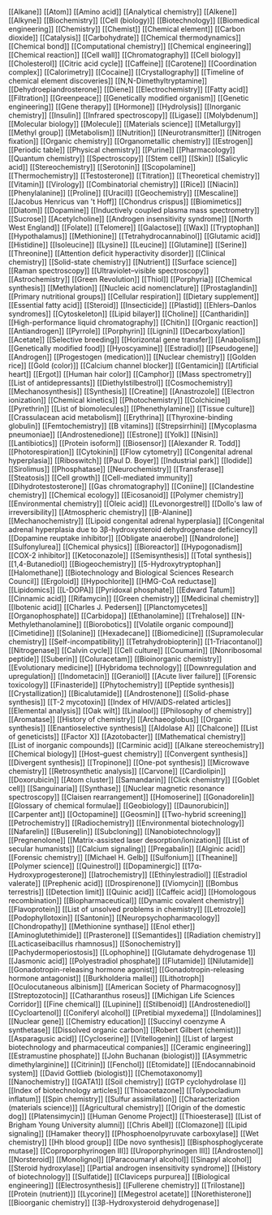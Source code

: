 [[Alkane]]
[[Atom]]
[[Amino acid]]
[[Analytical chemistry]]
[[Alkene]]
[[Alkyne]]
[[Biochemistry]]
[[Cell (biology)]]
[[Biotechnology]]
[[Biomedical engineering]]
[[Chemistry]]
[[Chemist]]
[[Chemical element]]
[[Carbon dioxide]]
[[Catalysis]]
[[Carbohydrate]]
[[Chemical thermodynamics]]
[[Chemical bond]]
[[Computational chemistry]]
[[Chemical engineering]]
[[Chemical reaction]]
[[Cell wall]]
[[Chromatography]]
[[Cell biology]]
[[Cholesterol]]
[[Citric acid cycle]]
[[Caffeine]]
[[Carotene]]
[[Coordination complex]]
[[Calorimetry]]
[[Cocaine]]
[[Crystallography]]
[[Timeline of chemical element discoveries]]
[[N,N-Dimethyltryptamine]]
[[Dehydroepiandrosterone]]
[[Diene]]
[[Electrochemistry]]
[[Fatty acid]]
[[Filtration]]
[[Greenpeace]]
[[Genetically modified organism]]
[[Genetic engineering]]
[[Gene therapy]]
[[Hormone]]
[[Hydrolysis]]
[[Inorganic chemistry]]
[[Insulin]]
[[Infrared spectroscopy]]
[[Ligase]]
[[Molybdenum]]
[[Molecular biology]]
[[Molecule]]
[[Materials science]]
[[Metallurgy]]
[[Methyl group]]
[[Metabolism]]
[[Nutrition]]
[[Neurotransmitter]]
[[Nitrogen fixation]]
[[Organic chemistry]]
[[Organometallic chemistry]]
[[Estrogen]]
[[Periodic table]]
[[Physical chemistry]]
[[Purine]]
[[Pharmacology]]
[[Quantum chemistry]]
[[Spectroscopy]]
[[Stem cell]]
[[Skin]]
[[Salicylic acid]]
[[Stereochemistry]]
[[Serotonin]]
[[Scopolamine]]
[[Thermochemistry]]
[[Testosterone]]
[[Titration]]
[[Theoretical chemistry]]
[[Vitamin]]
[[Virology]]
[[Combinatorial chemistry]]
[[Rice]]
[[Niacin]]
[[Phenylalanine]]
[[Proline]]
[[Uracil]]
[[Geochemistry]]
[[Mescaline]]
[[Jacobus Henricus van 't Hoff]]
[[Chondrus crispus]]
[[Biomimetics]]
[[Diatom]]
[[Dopamine]]
[[Inductively coupled plasma mass spectrometry]]
[[Sucrose]]
[[Acetylcholine]]
[[Androgen insensitivity syndrome]]
[[North West England]]
[[Folate]]
[[Telomere]]
[[Galactose]]
[[Wax]]
[[Tryptophan]]
[[Hypothalamus]]
[[Methionine]]
[[Tetrahydrocannabinol]]
[[Glutamic acid]]
[[Histidine]]
[[Isoleucine]]
[[Lysine]]
[[Leucine]]
[[Glutamine]]
[[Serine]]
[[Threonine]]
[[Attention deficit hyperactivity disorder]]
[[Clinical chemistry]]
[[Solid-state chemistry]]
[[Nutrient]]
[[Surface science]]
[[Raman spectroscopy]]
[[Ultraviolet–visible spectroscopy]]
[[Astrochemistry]]
[[Green Revolution]]
[[Thiol]]
[[Porphyria]]
[[Chemical synthesis]]
[[Methylation]]
[[Nucleic acid nomenclature]]
[[Prostaglandin]]
[[Primary nutritional groups]]
[[Cellular respiration]]
[[Dietary supplement]]
[[Essential fatty acid]]
[[Steroid]]
[[Insecticide]]
[[Plastid]]
[[Ehlers–Danlos syndromes]]
[[Cytoskeleton]]
[[Lipid bilayer]]
[[Choline]]
[[Cantharidin]]
[[High-performance liquid chromatography]]
[[Chitin]]
[[Organic reaction]]
[[Antiandrogen]]
[[Pyrrole]]
[[Porphyrin]]
[[Lignin]]
[[Decarboxylation]]
[[Acetate]]
[[Selective breeding]]
[[Horizontal gene transfer]]
[[Anabolism]]
[[Genetically modified food]]
[[Hyoscyamine]]
[[Estradiol]]
[[Pseudogene]]
[[Androgen]]
[[Progestogen (medication)]]
[[Nuclear chemistry]]
[[Golden rice]]
[[Gold (color)]]
[[Calcium channel blocker]]
[[Gentamicin]]
[[Artificial heart]]
[[Ergot]]
[[Human hair color]]
[[Camphor]]
[[Mass spectrometry]]
[[List of antidepressants]]
[[Diethylstilbestrol]]
[[Cosmochemistry]]
[[Mechanosynthesis]]
[[Synthesis]]
[[Creatine]]
[[Anastrozole]]
[[Electron ionization]]
[[Chemical kinetics]]
[[Photochemistry]]
[[Colchicine]]
[[Pyrethrin]]
[[List of biomolecules]]
[[Phenethylamine]]
[[Tissue culture]]
[[Crassulacean acid metabolism]]
[[Erythrina]]
[[Thyroxine-binding globulin]]
[[Femtochemistry]]
[[B vitamins]]
[[Strepsirrhini]]
[[Mycoplasma pneumoniae]]
[[Androstenedione]]
[[Estrone]]
[[Yolk]]
[[Nisin]]
[[Lantibiotics]]
[[Protein isoform]]
[[Biosensor]]
[[Alexander R. Todd]]
[[Photorespiration]]
[[Cytokinin]]
[[Flow cytometry]]
[[Congenital adrenal hyperplasia]]
[[Riboswitch]]
[[Paul D. Boyer]]
[[Industrial park]]
[[Iodide]]
[[Sirolimus]]
[[Phosphatase]]
[[Neurochemistry]]
[[Transferase]]
[[Steatosis]]
[[Cell growth]]
[[Cell-mediated immunity]]
[[Dihydrotestosterone]]
[[Gas chromatography]]
[[Coniine]]
[[Clandestine chemistry]]
[[Chemical ecology]]
[[Eicosanoid]]
[[Polymer chemistry]]
[[Environmental chemistry]]
[[Oleic acid]]
[[Levonorgestrel]]
[[Dollo's law of irreversibility]]
[[Atmospheric chemistry]]
[[Β-Alanine]]
[[Mechanochemistry]]
[[Lipoid congenital adrenal hyperplasia]]
[[Congenital adrenal hyperplasia due to 3β-hydroxysteroid dehydrogenase deficiency]]
[[Dopamine reuptake inhibitor]]
[[Obligate anaerobe]]
[[Nandrolone]]
[[Sulfonylurea]]
[[Chemical physics]]
[[Bioreactor]]
[[Hypogonadism]]
[[COX-2 inhibitor]]
[[Ketoconazole]]
[[Semisynthesis]]
[[Total synthesis]]
[[1,4-Butanediol]]
[[Biogeochemistry]]
[[5-Hydroxytryptophan]]
[[Halomethane]]
[[Biotechnology and Biological Sciences Research Council]]
[[Ergoloid]]
[[Hypochlorite]]
[[HMG-CoA reductase]]
[[Lipidomics]]
[[L-DOPA]]
[[Pyridoxal phosphate]]
[[Edward Tatum]]
[[Cinnamic acid]]
[[Rifamycin]]
[[Green chemistry]]
[[Medicinal chemistry]]
[[Ibotenic acid]]
[[Charles J. Pedersen]]
[[Planctomycetes]]
[[Organophosphate]]
[[Carbidopa]]
[[Ethanolamine]]
[[Trehalose]]
[[N-Methylethanolamine]]
[[Biorobotics]]
[[Volatile organic compound]]
[[Cimetidine]]
[[Solanine]]
[[Hexadecane]]
[[Biomedicine]]
[[Supramolecular chemistry]]
[[Self-incompatibility]]
[[Tetrahydrobiopterin]]
[[1-Triacontanol]]
[[Nitrogenase]]
[[Calvin cycle]]
[[Cell culture]]
[[Coumarin]]
[[Nonribosomal peptide]]
[[Suberin]]
[[Coluracetam]]
[[Bioinorganic chemistry]]
[[Evolutionary medicine]]
[[Hybridoma technology]]
[[Downregulation and upregulation]]
[[Indometacin]]
[[Geraniol]]
[[Acute liver failure]]
[[Forensic toxicology]]
[[Finasteride]]
[[Phytochemistry]]
[[Peptide synthesis]]
[[Crystallization]]
[[Bicalutamide]]
[[Androstenone]]
[[Solid-phase synthesis]]
[[T-2 mycotoxin]]
[[Index of HIV/AIDS-related articles]]
[[Elemental analysis]]
[[Oak wilt]]
[[Linalool]]
[[Philosophy of chemistry]]
[[Aromatase]]
[[History of chemistry]]
[[Archaeoglobus]]
[[Organic synthesis]]
[[Enantioselective synthesis]]
[[Aldolase A]]
[[Chalcone]]
[[List of geneticists]]
[[Factor X]]
[[Azotobacter]]
[[Mathematical chemistry]]
[[List of inorganic compounds]]
[[Carminic acid]]
[[Alkane stereochemistry]]
[[Chemical biology]]
[[Host–guest chemistry]]
[[Convergent synthesis]]
[[Divergent synthesis]]
[[Tropinone]]
[[One-pot synthesis]]
[[Microwave chemistry]]
[[Retrosynthetic analysis]]
[[Carvone]]
[[Cardiolipin]]
[[Doxorubicin]]
[[Atom cluster]]
[[Samandarin]]
[[Click chemistry]]
[[Goblet cell]]
[[Sanguinaria]]
[[Synthase]]
[[Nuclear magnetic resonance spectroscopy]]
[[Claisen rearrangement]]
[[Homoserine]]
[[Gonadorelin]]
[[Glossary of chemical formulae]]
[[Geobiology]]
[[Daunorubicin]]
[[Carpenter ant]]
[[Octopamine]]
[[Geosmin]]
[[Two-hybrid screening]]
[[Petrochemistry]]
[[Radiochemistry]]
[[Environmental biotechnology]]
[[Nafarelin]]
[[Buserelin]]
[[Subcloning]]
[[Nanobiotechnology]]
[[Pregnenolone]]
[[Matrix-assisted laser desorption/ionization]]
[[List of secular humanists]]
[[Calcium signaling]]
[[Pregabalin]]
[[Alginic acid]]
[[Forensic chemistry]]
[[Michael H. Gelb]]
[[Sulfonium]]
[[Theanine]]
[[Polymer science]]
[[Quinestrol]]
[[Dopaminergic]]
[[17α-Hydroxyprogesterone]]
[[Iatrochemistry]]
[[Ethinylestradiol]]
[[Estradiol valerate]]
[[Prephenic acid]]
[[Drospirenone]]
[[Viomycin]]
[[Bombus terrestris]]
[[Detection limit]]
[[Quinic acid]]
[[Caffeic acid]]
[[Homologous recombination]]
[[Biopharmaceutical]]
[[Dynamic covalent chemistry]]
[[Flavoprotein]]
[[List of unsolved problems in chemistry]]
[[Letrozole]]
[[Podophyllotoxin]]
[[Santonin]]
[[Neuropsychopharmacology]]
[[Chondropathy]]
[[Methionine synthase]]
[[Enol ether]]
[[Aminoglutethimide]]
[[Prasterone]]
[[Semantides]]
[[Radiation chemistry]]
[[Lacticaseibacillus rhamnosus]]
[[Sonochemistry]]
[[Pachydermoperiostosis]]
[[Lophophine]]
[[Glutamate dehydrogenase 1]]
[[Jasmonic acid]]
[[Polyestradiol phosphate]]
[[Flutamide]]
[[Nilutamide]]
[[Gonadotropin-releasing hormone agonist]]
[[Gonadotropin-releasing hormone antagonist]]
[[Burkholderia mallei]]
[[Lithotroph]]
[[Oculocutaneous albinism]]
[[American Society of Pharmacognosy]]
[[Streptozotocin]]
[[Catharanthus roseus]]
[[Michigan Life Sciences Corridor]]
[[Fine chemical]]
[[Lupinine]]
[[Stilbenoid]]
[[Androstenediol]]
[[Cycloartenol]]
[[Coniferyl alcohol]]
[[Pretibial myxedema]]
[[Indolamines]]
[[Nuclear gene]]
[[Chemistry education]]
[[Succinyl coenzyme A synthetase]]
[[Dissolved organic carbon]]
[[Robert Gilbert (chemist)]]
[[Asparagusic acid]]
[[Cycloserine]]
[[Vitellogenin]]
[[List of largest biotechnology and pharmaceutical companies]]
[[Ceramic engineering]]
[[Estramustine phosphate]]
[[John Buchanan (biologist)]]
[[Asymmetric dimethylarginine]]
[[Citrinin]]
[[Fenchol]]
[[Etomidate]]
[[Endocannabinoid system]]
[[David Gottlieb (biologist)]]
[[Chemotaxonomy]]
[[Nanochemistry]]
[[GATA1]]
[[Soil chemistry]]
[[GTP cyclohydrolase I]]
[[Index of biotechnology articles]]
[[Thioacetazone]]
[[Tolypocladium inflatum]]
[[Spin chemistry]]
[[Sulfur assimilation]]
[[Characterization (materials science)]]
[[Agricultural chemistry]]
[[Origin of the domestic dog]]
[[Platensimycin]]
[[Human Genome Project]]
[[Thioesterase]]
[[List of Brigham Young University alumni]]
[[Chris Abell]]
[[Clomazone]]
[[Lipid signaling]]
[[Hamaker theory]]
[[Phosphoenolpyruvate carboxylase]]
[[Wet chemistry]]
[[Hh blood group]]
[[De novo synthesis]]
[[Bisphosphoglycerate mutase]]
[[Coproporphyrinogen III]]
[[Uroporphyrinogen III]]
[[Androstenol]]
[[Norsteroid]]
[[Monolignol]]
[[Paracoumaryl alcohol]]
[[Sinapyl alcohol]]
[[Steroid hydroxylase]]
[[Partial androgen insensitivity syndrome]]
[[History of biotechnology]]
[[Sulfatide]]
[[Claviceps purpurea]]
[[Biological engineering]]
[[Electrosynthesis]]
[[Fullerene chemistry]]
[[Trilostane]]
[[Protein (nutrient)]]
[[Lycorine]]
[[Megestrol acetate]]
[[Norethisterone]]
[[Bioorganic chemistry]]
[[3β-Hydroxysteroid dehydrogenase]]
